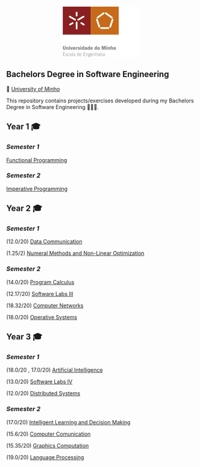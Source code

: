 
<p align="center">
  <img  src="/LEI/images/Logo.png">
</p>

## Bachelors Degree in Software Engineering

📍 [University of Minho](https://www.uminho.pt/EN)

This repository contains projects/exercises developed during my Bachelors Degree in Software Engineering 🧑🏻‍🎓.

## **Year 1** 🎓
  ### *Semester 1*
  [Functional Programming](LEI/1%20Year/1%20Semester/PF)
  ### *Semester 2*
  [Imperative Programming](LEI/1%20Year/2%20Semester/PI)
## **Year 2** 🎓
  ### *Semester 1*
  (12.0/20) [Data Communication](LEI/2%20Year/1%20Semester/CD)
  
  (1.25/2) [Numeral Methods and Non-Linear Optimization](LEI/2%20Year/1%20Semester/MNONL)
  ### *Semester 2*
  (14.0/20) [Program Calculus](LEI/2%20Year/2%20Semester/CP)
  
  (12.17/20) [Software Labs III](LEI/2%20Year/2%20Semester/LI3)
  
  (18.32/20) [Computer Networks](LEI/2%20Year/2%20Semester/RC)
  
  (18.0/20) [Operative Systems](LEI/2%20Year/2%20Semester/SO)  
## **Year 3** 🎓
  ### *Semester 1*
  (18.0/20 , 17.0/20) [Artificial Intelligence](LEI/3%20Year/1%20Semester/IA)
  
  (13.0/20) [Software Labs IV](LEI/3%20Year/1%20Semester/LI4)
  
  (12.0/20) [Distributed Systems](LEI/3%20Year/1%20Semester/SD)
  
  ### *Semester 2*
  (17.0/20) [Intelligent Learning and Decision Making](LEI/3%20Year/2%20Semester/ADI) 
  
  (15.6/20) [Computer Comunication](LEI/3%20Year/2%20Semester/CC)
  
  (15.35/20) [Graphics Computation](LEI/3%20Year/2%20Semester/CG)   
  
  (19.0/20) [Language Processing](LEI/3%20Year/2%20Semester/PL)   

